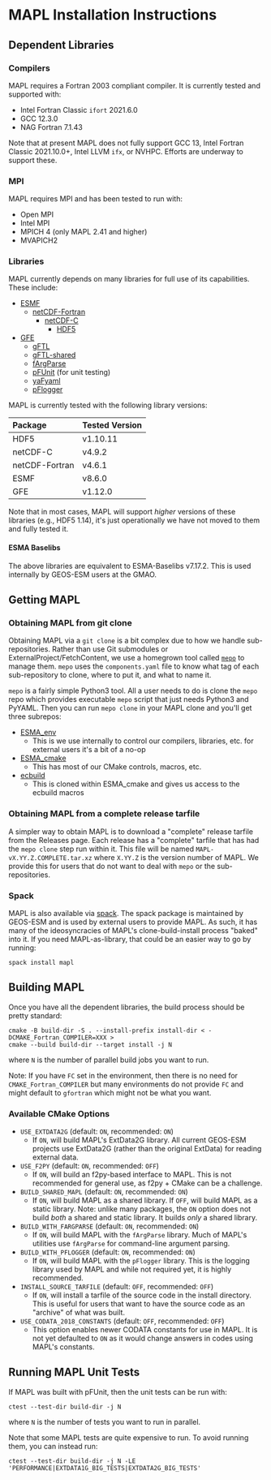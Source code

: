 # MAPL Installation Instructions

## Dependent Libraries

### Compilers

MAPL requires a Fortran 2003 compliant compiler. It is currently tested and
supported with:

- Intel Fortran Classic `ifort` 2021.6.0
- GCC 12.3.0
- NAG Fortran 7.1.43

Note that at present MAPL does not fully support GCC 13, Intel Fortran Classic
2021.10.0+, Intel LLVM `ifx`, or NVHPC. Efforts are underway to support these.

### MPI

MAPL requires MPI and has been tested to run with:

- Open MPI
- Intel MPI
- MPICH 4 (only MAPL 2.41 and higher)
- MVAPICH2

### Libraries

MAPL currently depends on many libraries for full use of its capabilities. These include:

- [ESMF](https://github.com/esmf-org/esmf)
  - [netCDF-Fortran](https://github.com/Unidata/netcdf-fortran)
    - [netCDF-C](https://github.com/Unidata/netcdf-c)
      - [HDF5](https://github.com/HDFGroup/hdf5)
- [GFE](https://github.com/Goddard-Fortran-Ecosystem/GFE)
  - [gFTL](https://github.com/Goddard-Fortran-Ecosystem/gFTL)
  - [gFTL-shared](https://github.com/Goddard-Fortran-Ecosystem/gFTL-shared)
  - [fArgParse](https://github.com/Goddard-Fortran-Ecosystem/fArgParse)
  - [pFUnit](https://github.com/Goddard-Fortran-Ecosystem/pFUnit) (for unit testing)
  - [yaFyaml](https://github.com/Goddard-Fortran-Ecosystem/yaFyaml)
  - [pFlogger](https://github.com/Goddard-Fortran-Ecosystem/pFlogger)

MAPL is currently tested with the following library versions:

| Package        | Tested Version |
|:---------------|:---------------|
| HDF5           | v1.10.11       |
| netCDF-C       | v4.9.2         |
| netCDF-Fortran | v4.6.1         |
| ESMF           | v8.6.0         |
| GFE            | v1.12.0        |

Note that in most cases, MAPL will support *higher* versions of these libraries
(e.g., HDF5 1.14), it's just operationally we have not moved to them and fully
tested it.


#### ESMA Baselibs

The above libraries are equivalent to ESMA-Baselibs v7.17.2. This is used
internally by GEOS-ESM users at the GMAO.

## Getting MAPL

### Obtaining MAPL from git clone

Obtaining MAPL via a `git clone` is a bit complex due to how we handle
sub-repositories. Rather than use Git submodules or
ExternalProject/FetchContent, we use a homegrown tool called
[`mepo`](https://github.com/GEOS-ESM/mepo/) to manage them. `mepo` uses the
`components.yaml` file to know what tag of each sub-repository to clone, where
to put it, and what to name it.

`mepo` is a fairly simple Python3 tool. All a user needs to do is clone the
`mepo` repo which provides executable `mepo` script that just needs Python3
and PyYAML. Then you can run `mepo clone` in your MAPL clone and you'll get
three subrepos:

- [ESMA_env](https://github.com/GEOS-ESM/ESMA_env)
  - This is we use internally to control our compilers, libraries, etc. for external users it's a bit of a no-op
- [ESMA_cmake](https://github.com/GEOS-ESM/ESMA_cmake)
  - This has most of our CMake controls, macros, etc.
- [ecbuild](https://github.com/GEOS-ESM/ecbuild)
  - This is cloned within ESMA_cmake and gives us access to the ecbuild macros

### Obtaining MAPL from a complete release tarfile

A simpler way to obtain MAPL is to download a "complete" release tarfile from
the Releases page. Each release has a "complete" tarfile that has had the `mepo clone`
step run within it. This file will be named `MAPL-vX.YY.Z.COMPLETE.tar.xz`
where `X.YY.Z` is the version number of MAPL. We provide this for users that do
not want to deal with `mepo` or the sub-repositories.

### Spack

MAPL is also available via [spack](https://spack.io). The spack package is
maintained by GEOS-ESM and is used by external users to provide MAPL. As such,
it has many of the ideosyncracies of MAPL's clone-build-install process "baked"
into it. If you need MAPL-as-library, that could be an easier way to go by
running:
```
spack install mapl
```

## Building MAPL

Once you have all the dependent libraries, the build process should be pretty standard:

```
cmake -B build-dir -S . --install-prefix install-dir < -DCMAKE_Fortran_COMPILER=XXX >
cmake --build build-dir --target install -j N
```
where `N` is the number of parallel build jobs you want to run.

Note: If you have `FC` set in the environment, then there is no need for
`CMAKE_Fortran_COMPILER` but many environments do not provide `FC` and might
default to `gfortran` which might not be what you want.

### Available CMake Options

- `USE_EXTDATA2G` (default: `ON`, recommended: `ON`)
  - If `ON`, will build MAPL's ExtData2G library. All current GEOS-ESM projects
    use ExtData2G (rather than the original ExtData) for reading external data.
- `USE_F2PY` (default: `ON`, recommended: `OFF`)
  - If `ON`, will build an f2py-based interface to MAPL. This is not recommended
    for general use, as f2py + CMake can be a challenge.
- `BUILD_SHARED_MAPL` (default: `ON`, recommended: `ON`)
  - If `ON`, will build MAPL as a shared library. If `OFF`, will build MAPL as
    a static library. Note: unlike many packages, the `ON` option does not build
    *both* a shared and static library. It builds *only* a shared library.
- `BUILD_WITH_FARGPARSE` (default: `ON`, recommended: `ON`)
  - If `ON`, will build MAPL with the `fArgParse` library. Much of MAPL's
    utilities use `fArgParse` for command-line argument parsing.
- `BUILD_WITH_PFLOGGER` (default: `ON`, recommended: `ON`)
  - If `ON`, will build MAPL with the `pFlogger` library. This is the logging
    library used by MAPL and while not required yet, it is highly recommended.
- `INSTALL_SOURCE_TARFILE` (default: `OFF`, recommended: `OFF`)
  - If `ON`, will install a tarfile of the source code in the install directory.
    This is useful for users that want to have the source code as an "archive"
    of what was built.
- `USE_CODATA_2018_CONSTANTS` (default: `OFF`, recommended: `OFF`)
  - This option enables newer CODATA constants for use in MAPL. It is not
    yet defaulted to `ON` as it would change answers in codes using MAPL's
    constants.

## Running MAPL Unit Tests

If MAPL was built with pFUnit, then the unit tests can be run with:

```
ctest --test-dir build-dir -j N
```
where `N` is the number of tests you want to run in parallel.

Note that some MAPL tests are quite expensive to run. To avoid running them,
you can instead run:
```
ctest --test-dir build-dir -j N -LE 'PERFORMANCE|EXTDATA1G_BIG_TESTS|EXTDATA2G_BIG_TESTS'
```
